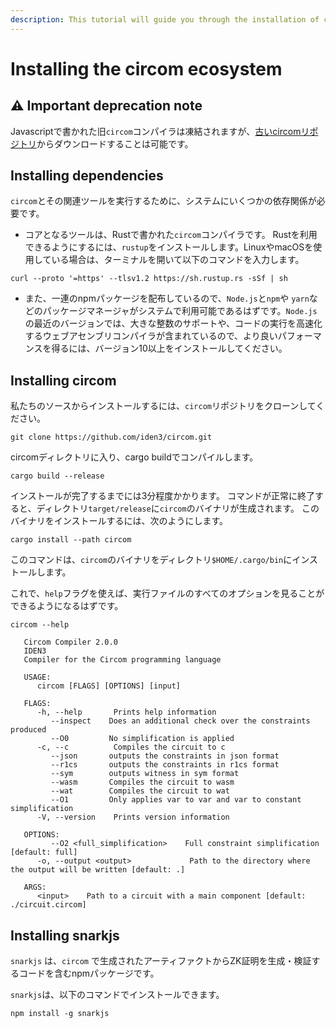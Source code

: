 ```yaml
---
description: This tutorial will guide you through the installation of circom and snarkJS.
---
```


<!--
TODO add and mini explain ffjavascript
Put links to all the docs
-->

# Installing the circom ecosystem

## &#9888; Important deprecation note

Javascriptで書かれた旧`circom`コンパイラは凍結されますが、[古いcircomリポジトリ](https://github.com/iden3/circom_old)からダウンロードすることは可能です。

## Installing dependencies

`circom`とその関連ツールを実行するために、システムにいくつかの依存関係が必要です。

* コアとなるツールは、Rustで書かれた`circom`コンパイラです。
Rustを利用できるようにするには、`rustup`をインストールします。LinuxやmacOSを使用している場合は、ターミナルを開いて以下のコマンドを入力します。

<!--
TODO remove the command and put a link to rustup site
-->

```shell
curl --proto '=https' --tlsv1.2 https://sh.rustup.rs -sSf | sh
```

* また、一連のnpmパッケージを配布しているので、`Node.js`と`npm`や `yarn`などのパッケージマネージャがシステムで利用可能であるはずです。`Node.js`の最近のバージョンでは、大きな整数のサポートや、コードの実行を高速化するウェブアセンブリコンパイラが含まれているので、より良いパフォーマンスを得るには、バージョン10以上をインストールしてください。

## Installing circom
私たちのソースからインストールするには、`circom`リポジトリをクローンしてください。

```text
git clone https://github.com/iden3/circom.git
```

circomディレクトリに入り、cargo buildでコンパイルします。

```text
cargo build --release
```

インストールが完了するまでには3分程度かかります。
コマンドが正常に終了すると、ディレクトリ`target/release`に`circom`のバイナリが生成されます。
このバイナリをインストールするには、次のようにします。

```text
cargo install --path circom
```

このコマンドは、`circom`のバイナリをディレクトリ`$HOME/.cargo/bin`にインストールします。

これで、`help`フラグを使えば、実行ファイルのすべてのオプションを見ることができるようになるはずです。

```console
circom --help

   Circom Compiler 2.0.0
   IDEN3
   Compiler for the Circom programming language

   USAGE:
      circom [FLAGS] [OPTIONS] [input]

   FLAGS:
      -h, --help       Prints help information
         --inspect    Does an additional check over the constraints produced
         --O0         No simplification is applied
      -c, --c          Compiles the circuit to c
         --json       outputs the constraints in json format
         --r1cs       outputs the constraints in r1cs format
         --sym        outputs witness in sym format
         --wasm       Compiles the circuit to wasm
         --wat        Compiles the circuit to wat
         --O1         Only applies var to var and var to constant simplification
      -V, --version    Prints version information

   OPTIONS:
         --O2 <full_simplification>    Full constraint simplification [default: full]
      -o, --output <output>             Path to the directory where the output will be written [default: .]

   ARGS:
      <input>    Path to a circuit with a main component [default: ./circuit.circom]
```
## Installing snarkjs <a id="installing-the-tools"></a>

`snarkjs` は、`circom` で生成されたアーティファクトからZK証明を生成・検証するコードを含むnpmパッケージです。

`snarkjs`は、以下のコマンドでインストールできます。

```text
npm install -g snarkjs
```
